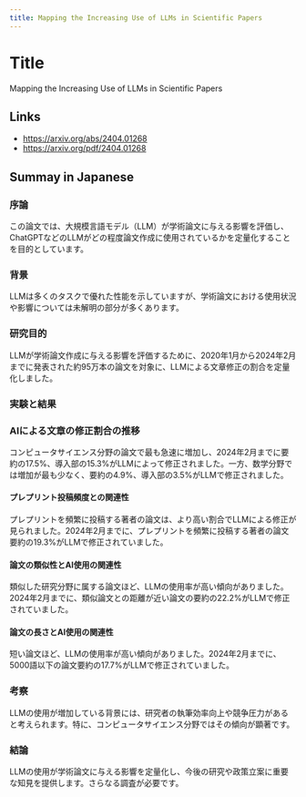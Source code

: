 ```yaml
---
title: Mapping the Increasing Use of LLMs in Scientific Papers
---
```


# Title
Mapping the Increasing Use of LLMs in Scientific Papers

## Links
- <https://arxiv.org/abs/2404.01268>
- <https://arxiv.org/pdf/2404.01268>

## Summay in Japanese
### 序論
この論文では、大規模言語モデル（LLM）が学術論文に与える影響を評価し、ChatGPTなどのLLMがどの程度論文作成に使用されているかを定量化することを目的としています。

### 背景
LLMは多くのタスクで優れた性能を示していますが、学術論文における使用状況や影響については未解明の部分が多くあります。

### 研究目的
LLMが学術論文作成に与える影響を評価するために、2020年1月から2024年2月までに発表された約95万本の論文を対象に、LLMによる文章修正の割合を定量化しました。

### 実験と結果
### AIによる文章の修正割合の推移
コンピュータサイエンス分野の論文で最も急速に増加し、2024年2月までに要約の17.5%、導入部の15.3%がLLMによって修正されました。一方、数学分野では増加が最も少なく、要約の4.9%、導入部の3.5%がLLMで修正されました。

#### プレプリント投稿頻度との関連性
プレプリントを頻繁に投稿する著者の論文は、より高い割合でLLMによる修正が見られました。2024年2月までに、プレプリントを頻繁に投稿する著者の論文要約の19.3%がLLMで修正されていました。

#### 論文の類似性とAI使用の関連性
類似した研究分野に属する論文ほど、LLMの使用率が高い傾向がありました。2024年2月までに、類似論文との距離が近い論文の要約の22.2%がLLMで修正されていました。

#### 論文の長さとAI使用の関連性
短い論文ほど、LLMの使用率が高い傾向がありました。2024年2月までに、5000語以下の論文要約の17.7%がLLMで修正されていました。

### 考察
LLMの使用が増加している背景には、研究者の執筆効率向上や競争圧力があると考えられます。特に、コンピュータサイエンス分野ではその傾向が顕著です。

### 結論
LLMの使用が学術論文に与える影響を定量化し、今後の研究や政策立案に重要な知見を提供します。さらなる調査が必要です。
